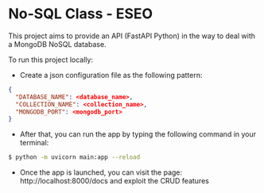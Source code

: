 # No-SQL Class - ESEO

This project aims to provide an API (FastAPI Python) in the way to deal with a MongoDB NoSQL database.

To run this project locally:

- Create a json configuration file as the following pattern:
```json
{
  "DATABASE_NAME": <database_name>,
  "COLLECTION_NAME": <collection_name>,
  "MONGODB_PORT": <mongodb_port>
}
```

- After that, you can run the app by typing the following command in your terminal:
```bash
$ python -m uvicorn main:app --reload
```

- Once the app is launched, you can visit the page: http://localhost:8000/docs and exploit the CRUD features